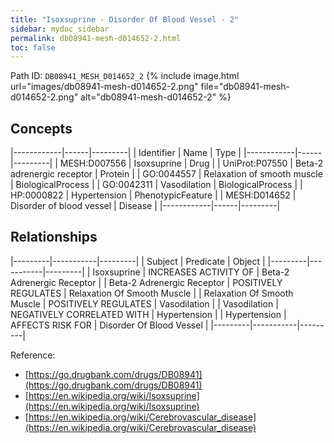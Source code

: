 ```yaml
---
title: "Isoxsuprine - Disorder Of Blood Vessel - 2"
sidebar: mydoc_sidebar
permalink: db08941-mesh-d014652-2.html
toc: false 
---
```



Path ID: `DB08941_MESH_D014652_2`
{% include image.html url="images/db08941-mesh-d014652-2.png" file="db08941-mesh-d014652-2.png" alt="db08941-mesh-d014652-2" %}

## Concepts

|------------|------|---------|
| Identifier | Name | Type    |
|------------|------|---------|
| MESH:D007556 | Isoxsuprine | Drug |
| UniProt:P07550 | Beta-2 adrenergic receptor | Protein |
| GO:0044557 | Relaxation of smooth muscle | BiologicalProcess |
| GO:0042311 | Vasodilation | BiologicalProcess |
| HP:0000822 | Hypertension | PhenotypicFeature |
| MESH:D014652 | Disorder of blood vessel | Disease |
|------------|------|---------|

## Relationships

|---------|-----------|---------|
| Subject | Predicate | Object  |
|---------|-----------|---------|
| Isoxsuprine | INCREASES ACTIVITY OF | Beta-2 Adrenergic Receptor |
| Beta-2 Adrenergic Receptor | POSITIVELY REGULATES | Relaxation Of Smooth Muscle |
| Relaxation Of Smooth Muscle | POSITIVELY REGULATES | Vasodilation |
| Vasodilation | NEGATIVELY CORRELATED WITH | Hypertension |
| Hypertension | AFFECTS RISK FOR | Disorder Of Blood Vessel |
|---------|-----------|---------|

Reference: 
  - [https://go.drugbank.com/drugs/DB08941](https://go.drugbank.com/drugs/DB08941)
  - [https://en.wikipedia.org/wiki/Isoxsuprine](https://en.wikipedia.org/wiki/Isoxsuprine)
  - [https://en.wikipedia.org/wiki/Cerebrovascular_disease](https://en.wikipedia.org/wiki/Cerebrovascular_disease)
